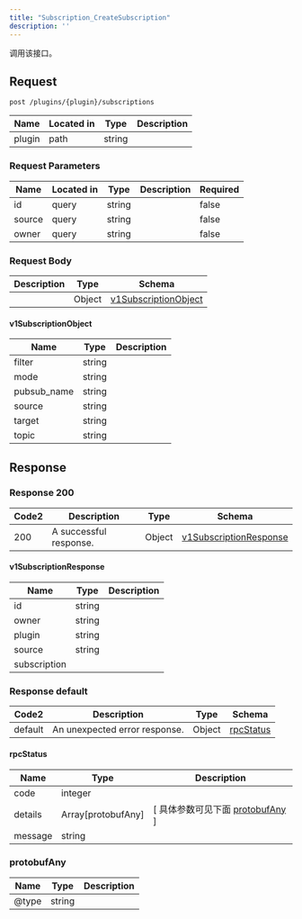 ```yaml
---
title: "Subscription_CreateSubscription"
description: ''
---
```



调用该接口。



## Request


```
post /plugins/{plugin}/subscriptions
```



| Name | Located in | Type | Description | 
| ---- | ---------- | ----------- | ----------- | 
| plugin | path | string |  |  



###  Request Parameters

| Name | Located in | Type | Description |  Required |
| ---- | ---------- | ----------- | ----------- |  ---- |
| id | query | string |  |  false |
| source | query | string |  |  false |
| owner | query | string |  |  false |



### Request Body


 
| Description | Type | Schema |
| ----------- | ------ | ------ |
|  | Object | [v1SubscriptionObject](#v1SubscriptionObject) |

#### v1SubscriptionObject

| Name | Type | Description | 
| ---- | ---- | ----------- |     
| filter | string |  |      
| mode | string |  |      
| pubsub_name | string |  |      
| source | string |  |      
| target | string |  |      
| topic | string |  |   


  
     
   
     
   
     
   
     
   
     
   
     
 
 





## Response



### Response  200

 
| Code2 | Description | Type | Schema |
| ---- | ----------- | ------ | ------ |
| 200 | A successful response. | Object | [v1SubscriptionResponse](#v1SubscriptionResponse) |

#### v1SubscriptionResponse

| Name | Type | Description | 
| ---- | ---- | ----------- |     
| id | string |  |      
| owner | string |  |      
| plugin | string |  |      
| source | string |  |      
| subscription |  |  |   


  
     
   
     
   
     
   
     
   
     
 
 


 


### Response  default

 
| Code2 | Description | Type | Schema |
| ---- | ----------- | ------ | ------ |
| default | An unexpected error response. | Object | [rpcStatus](#rpcStatus) |

#### rpcStatus

| Name | Type | Description | 
| ---- | ---- | ----------- |     
| code | integer |  |          
| details | Array[protobufAny] |  [ 具体参数可见下面 [protobufAny](#protobufAny) ] |       
| message | string |  |   


  
     
   
       
         
### protobufAny
| Name | Type | Description | 
| ---- | ---- | ----------- |     
| @type | string |  |   


  
     
 
 


          
     
   
     
 
 


 


